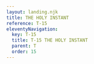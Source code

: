 ```yaml
---
layout: landing.njk
title: THE HOLY INSTANT
reference: T-15 
eleventyNavigation:
  key: T-15
  title: T-15 THE HOLY INSTANT
  parent: T
  order: 15
---
```


